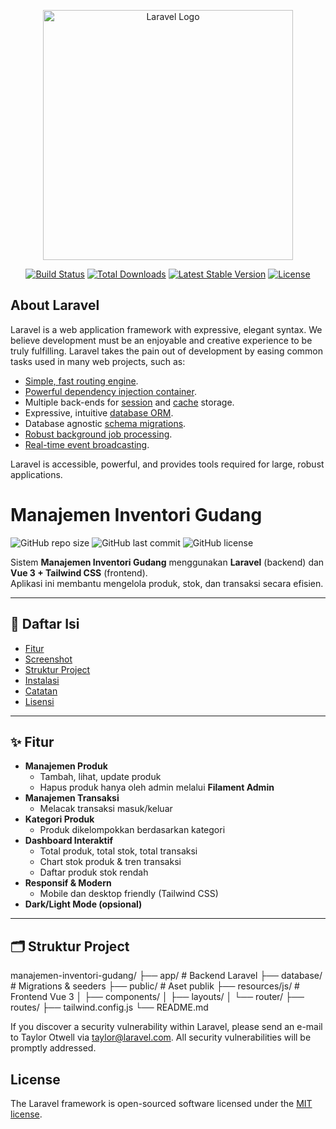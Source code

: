 <p align="center"><a href="https://laravel.com" target="_blank"><img src="https://raw.githubusercontent.com/laravel/art/master/logo-lockup/5%20SVG/2%20CMYK/1%20Full%20Color/laravel-logolockup-cmyk-red.svg" width="400" alt="Laravel Logo"></a></p>

<p align="center">
<a href="https://github.com/laravel/framework/actions"><img src="https://github.com/laravel/framework/workflows/tests/badge.svg" alt="Build Status"></a>
<a href="https://packagist.org/packages/laravel/framework"><img src="https://img.shields.io/packagist/dt/laravel/framework" alt="Total Downloads"></a>
<a href="https://packagist.org/packages/laravel/framework"><img src="https://img.shields.io/packagist/v/laravel/framework" alt="Latest Stable Version"></a>
<a href="https://packagist.org/packages/laravel/framework"><img src="https://img.shields.io/packagist/l/laravel/framework" alt="License"></a>
</p>

## About Laravel

Laravel is a web application framework with expressive, elegant syntax. We believe development must be an enjoyable and creative experience to be truly fulfilling. Laravel takes the pain out of development by easing common tasks used in many web projects, such as:

- [Simple, fast routing engine](https://laravel.com/docs/routing).
- [Powerful dependency injection container](https://laravel.com/docs/container).
- Multiple back-ends for [session](https://laravel.com/docs/session) and [cache](https://laravel.com/docs/cache) storage.
- Expressive, intuitive [database ORM](https://laravel.com/docs/eloquent).
- Database agnostic [schema migrations](https://laravel.com/docs/migrations).
- [Robust background job processing](https://laravel.com/docs/queues).
- [Real-time event broadcasting](https://laravel.com/docs/broadcasting).

Laravel is accessible, powerful, and provides tools required for large, robust applications.

# Manajemen Inventori Gudang

![GitHub repo size](https://img.shields.io/github/repo-size/rzranz/manajemen-inventori-gudang)
![GitHub last commit](https://img.shields.io/github/last-commit/rzranz/manajemen-inventori-gudang)
![GitHub license](https://img.shields.io/github/license/rzranz/manajemen-inventori-gudang)

Sistem **Manajemen Inventori Gudang** menggunakan **Laravel** (backend) dan **Vue 3 + Tailwind CSS** (frontend).  
Aplikasi ini membantu mengelola produk, stok, dan transaksi secara efisien.

---

## 📌 Daftar Isi

- [Fitur](#-fitur)
- [Screenshot](#-screenshot)
- [Struktur Project](#-struktur-project)
- [Instalasi](#-instalasi)
- [Catatan](#-catatan)
- [Lisensi](#-lisensi)

---

## ✨ Fitur

- **Manajemen Produk**
  - Tambah, lihat, update produk
  - Hapus produk hanya oleh admin melalui **Filament Admin**
- **Manajemen Transaksi**
  - Melacak transaksi masuk/keluar
- **Kategori Produk**
  - Produk dikelompokkan berdasarkan kategori
- **Dashboard Interaktif**
  - Total produk, total stok, total transaksi
  - Chart stok produk & tren transaksi
  - Daftar produk stok rendah
- **Responsif & Modern**
  - Mobile dan desktop friendly (Tailwind CSS)
- **Dark/Light Mode (opsional)**

---

## 🗂 Struktur Project

manajemen-inventori-gudang/
├── app/ # Backend Laravel
├── database/ # Migrations & seeders
├── public/ # Aset publik
├── resources/js/ # Frontend Vue 3
│ ├── components/
│ ├── layouts/
│ └── router/
├── routes/
├── tailwind.config.js
└── README.md

If you discover a security vulnerability within Laravel, please send an e-mail to Taylor Otwell via [taylor@laravel.com](mailto:taylor@laravel.com). All security vulnerabilities will be promptly addressed.

## License

The Laravel framework is open-sourced software licensed under the [MIT license](https://opensource.org/licenses/MIT).
